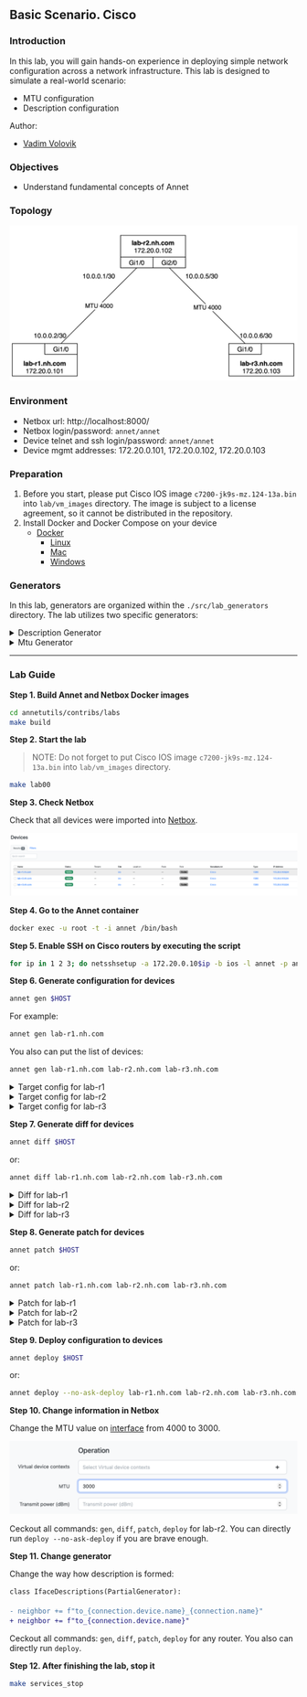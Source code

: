 ## Basic Scenario. Cisco

### Introduction

In this lab, you will gain hands-on experience in deploying simple network configuration across a network infrastructure. This lab is designed to simulate a real-world scenario:

- MTU configuration
- Description configuration

Author:

- [Vadim Volovik](https://github.com/vadvolo)

### Objectives

- Understand fundamental concepts of Annet


### Topology

![Lab Topology](./images/topology.png)

### Environment

- Netbox url: http://localhost:8000/
- Netbox login/password: `annet/annet`
- Device telnet and ssh login/password: `annet/annet`  
- Device mgmt addresses: 172.20.0.101, 172.20.0.102, 172.20.0.103

### Preparation

1. Before you start, please put Cisco IOS image `c7200-jk9s-mz.124-13a.bin` into `lab/vm_images` directory.
The image is subject to a license agreement, so it cannot be distributed in the repository.
2. Install Docker and Docker Compose on your device
   - [Docker](https://docs.docker.com/engine/install/)
     - [Linux](https://docs.docker.com/desktop/install/linux/)
     - [Mac](https://docs.docker.com/desktop/install/mac-install/)
     - [Windows](https://docs.docker.com/desktop/install/windows-install/)


### Generators

In this lab, generators are organized within the `./src/lab_generators` directory. The lab utilizes two specific generators:

<details>
<summary>Description Generator</summary>

In this generator, we employ a description pattern for device neighbors formatted as `to_<NEIGHBOR_NAME>_<NEIGHBOR_PORT>`. The device connection map is located in Netbox and is utilized by Annet.

```python
class IfaceDescriptions(PartialGenerator):

    TAGS = ["description"]

    def acl_cisco(self, device):
        return """
        interface
            description
        """

    def run_cisco(self, device):
        for interface in device.interfaces:
            neighbor = ""
            if interface.connected_endpoints:
                for connection in interface.connected_endpoints:
                    neighbor += f"to_{connection.device.name}_{connection.name}"
                with self.block(f"interface {interface.name}"):
                    yield f"description {neighbor}"
            else:
                with self.block(f"interface {interface.name}"):
                    yield f"description disconnected"
```

</details>

<details>
<summary>Mtu Generator</summary>

In this generator, we retrieve MTU information for interfaces from Netbox if it has been configured. If no specific MTU setting is provided, we use a default MTU value of 1500.

```python
MTU = 1500

class IfaceMtu(PartialGenerator):

    TAGS = ["description"]

    def acl_cisco(self, device):
        return """
        interface
            mtu
        """

    def run_cisco(self, device):
        for interface in device.interfaces:
            if interface.mtu:
                mtu = interface.mtu
            else:
                mtu = MTU
            with self.block(f"interface {interface.name}"):
                yield f"mtu {mtu}"

```

</details>

---
### Lab Guide

**Step 1. Build Annet and Netbox Docker images**

```bash
cd annetutils/contribs/labs
make build
```

**Step 2. Start the lab**

> NOTE: Do not forget to put Cisco IOS image `c7200-jk9s-mz.124-13a.bin` into `lab/vm_images` directory.



```bash
make lab00
```

**Step 3. Check Netbox**

Check that all devices were imported into [Netbox](http://localhost:8000/dcim/devices/).

![Netbox devices](./images/netbox-devices.png)

**Step 4. Go to the Annet container**

```bash
docker exec -u root -t -i annet /bin/bash
```

**Step 5. Enable SSH on Cisco routers by executing the script**

```bash
for ip in 1 2 3; do netsshsetup -a 172.20.0.10$ip -b ios -l annet -p annet -P telnet -v cisco --ipdomain nh.com; done
```

**Step 6. Generate configuration for devices**

```bash
annet gen $HOST
```

For example:
```bash
annet gen lab-r1.nh.com
```

You also can put the list of devices:

```bash
annet gen lab-r1.nh.com lab-r2.nh.com lab-r3.nh.com
```

<details>
<summary>Target config for lab-r1</summary>

```
interface FastEthernet0/0
  description disconnected
  mtu 1500
interface FastEthernet0/1
  description disconnected
  mtu 1500
interface GigabitEthernet1/0
  description to_lab-r2.nh.com_GigabitEthernet1/0
  mtu 4000
interface GigabitEthernet2/0
  description disconnected
  mtu 1500
```

</details>

<details>
<summary>Target config for lab-r2</summary>

```
interface FastEthernet0/0
  description disconnected
  mtu 1500
interface FastEthernet0/1
  description disconnected
  mtu 1500
interface GigabitEthernet1/0
  description to_lab-r1.nh.com_GigabitEthernet1/0
  mtu 4000
interface GigabitEthernet2/0
  description to_lab-r3.nh.com_GigabitEthernet1/0
  mtu 4000
```

</details>

<details>
<summary>Target config for lab-r3</summary>

```
interface FastEthernet0/0
  description disconnected
  mtu 1500
interface FastEthernet0/1
  description disconnected
  mtu 1500
interface GigabitEthernet1/0
  description to_lab-r2.nh.com_GigabitEthernet2/0
  mtu 4000
interface GigabitEthernet2/0
  description disconnected
  mtu 1500
```

</details>

**Step 7. Generate diff for devices**

```bash
annet diff $HOST
```

or:

```bash
annet diff lab-r1.nh.com lab-r2.nh.com lab-r3.nh.com
```


<details>
<summary>Diff for lab-r1</summary>

```diff
  interface FastEthernet0/0
+   description disconnected
+   mtu 1500
  interface FastEthernet0/1
+   description disconnected
+   mtu 1500
  interface GigabitEthernet1/0
+   description to_lab-r2.nh.com_GigabitEthernet1/0
+   mtu 4000
  interface GigabitEthernet2/0
+   description disconnected
+   mtu 1500
```

</details>

<details>
<summary>Diff for lab-r2</summary>

```diff
  interface FastEthernet0/0
+   description disconnected
+   mtu 1500
  interface FastEthernet0/1
+   description disconnected
+   mtu 1500
  interface GigabitEthernet1/0
+   description to_lab-r1.nh.com_GigabitEthernet1/0
+   mtu 4000
  interface GigabitEthernet2/0
+   description to_lab-r3.nh.com_GigabitEthernet1/0
+   mtu 4000
```

</details>

<details>
<summary>Diff for lab-r3</summary>

```diff
  interface FastEthernet0/0
+   description disconnected
+   mtu 1500
  interface FastEthernet0/1
+   description disconnected
+   mtu 1500
  interface GigabitEthernet1/0
+   description to_lab-r2.nh.com_GigabitEthernet2/0
+   mtu 4000
  interface GigabitEthernet2/0
+   description disconnected
+   mtu 1500
```

</details>

**Step 8. Generate patch for devices**

```bash
annet patch $HOST
```

or:

```bash
annet patch lab-r1.nh.com lab-r2.nh.com lab-r3.nh.com
```

<details>
<summary>Patch for lab-r1</summary>

```
interface FastEthernet0/0
  description disconnected
  mtu 1500
  exit
interface FastEthernet0/1
  description disconnected
  mtu 1500
  exit
interface GigabitEthernet1/0
  description to_lab-r2.nh.com_GigabitEthernet1/0
  mtu 4000
  exit
interface GigabitEthernet2/0
  description disconnected
  mtu 1500
  exit
```

</details>

<details>
<summary>Patch for lab-r2</summary>

```
interface FastEthernet0/0
  description disconnected
  mtu 1500
  exit
interface FastEthernet0/1
  description disconnected
  mtu 1500
  exit
interface GigabitEthernet1/0
  description to_lab-r1.nh.com_GigabitEthernet1/0
  mtu 4000
  exit
interface GigabitEthernet2/0
  description to_lab-r3.nh.com_GigabitEthernet1/0
  mtu 4000
```

</details>

<details>
<summary>Patch for lab-r3</summary>

```
interface FastEthernet0/0
  description disconnected
  mtu 1500
  exit
interface FastEthernet0/1
  description disconnected
  mtu 1500
  exit
interface GigabitEthernet1/0
  description to_lab-r2.nh.com_GigabitEthernet2/0
  mtu 4000
  exit
interface GigabitEthernet2/0
  description disconnected
  mtu 1500
  exit
```

</details>

**Step 9. Deploy configuration to devices**

```bash
annet deploy $HOST
```

or:

```bash
annet deploy --no-ask-deploy lab-r1.nh.com lab-r2.nh.com lab-r3.nh.com
```

**Step 10. Change information in Netbox**

Change the MTU value on [interface](http://localhost:8000/dcim/interfaces/8/) from 4000 to 3000.

![mtu](./images/mtu.png)

Ceckout all commands: `gen`, `diff`, `patch`, `deploy` for lab-r2. You can directly run `deploy --no-ask-deploy` if you are brave enough.

**Step 11. Change generator**

Change the way how description is formed:

```diff
class IfaceDescriptions(PartialGenerator):

- neighbor += f"to_{connection.device.name}_{connection.name}"
+ neighbor += f"to_{connection.device.name}"
```

Ceckout all commands: `gen`, `diff`, `patch`, `deploy` for any router. You also can directly run `deploy`.

**Step 12. After finishing the lab, stop it**

```bash
make services_stop
```
